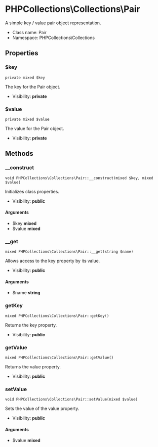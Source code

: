 PHPCollections\Collections\Pair
===============

A simple key / value pair
object representation.

* Class name: Pair
* Namespace: PHPCollections\Collections

Properties
----------

### $key

    private mixed $key

The key for the Pair object.

* Visibility: **private**

### $value

    private mixed $value

The value for the Pair object.

* Visibility: **private**

Methods
-------

### __construct

    void PHPCollections\Collections\Pair::__construct(mixed $key, mixed $value)

Initializes class properties.

* Visibility: **public**

#### Arguments
* $key **mixed**
* $value **mixed**

### __get

    mixed PHPCollections\Collections\Pair::__get(string $name)

Allows access to the key
property by its value.

* Visibility: **public**

#### Arguments
* $name **string**

### getKey

    mixed PHPCollections\Collections\Pair::getKey()

Returns the key property.

* Visibility: **public**

### getValue

    mixed PHPCollections\Collections\Pair::getValue()

Returns the value property.

* Visibility: **public**

### setValue

    void PHPCollections\Collections\Pair::setValue(mixed $value)

Sets the value of the value property.

* Visibility: **public**

#### Arguments
* $value **mixed**
